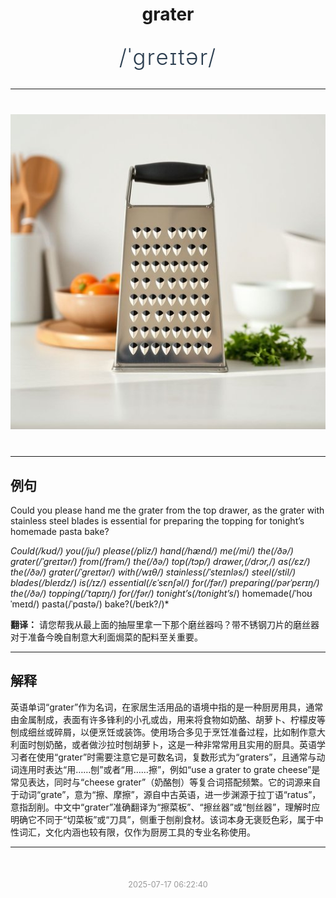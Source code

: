<div align="center">

# grater

<div style="margin: 30px 0;">
<h1 style="font-size: 2.5em; font-weight: 300; letter-spacing: 2px; margin: 0; color: #2c3e50;">
/ˈgreɪtər/
</h1>
</div>

</div>

---

<div align="center" style="margin: 40px 0;">

![grater](images/grater.png)

</div>

---

## 例句

Could you please hand me the grater from the top drawer, as the grater with stainless steel blades is essential for preparing the topping for tonight’s homemade pasta bake?

*Could(/kʊd/) you(/ju/) please(/pliz/) hand(/hænd/) me(/mi/) the(/ðə/) grater(/ˈgreɪtər/) from(/frəm/) the(/ðə/) top(/tɔp/) drawer,(/drɔr,/) as(/ɛz/) the(/ðə/) grater(/ˈgreɪtər/) with(/wɪθ/) stainless(/ˈsteɪnləs/) steel(/stil/) blades(/bleɪdz/) is(/ɪz/) essential(/ɛˈsɛnʃəl/) for(/fər/) preparing(/pərˈpɛrɪŋ/) the(/ðə/) topping(/ˈtɑpɪŋ/) for(/fər/) tonight’s(/tonight’s*/) homemade(/ˈhoʊˈmeɪd/) pasta(/ˈpɑstə/) bake?(/beɪk?/)*

**翻译：** 请您帮我从最上面的抽屉里拿一下那个磨丝器吗？带不锈钢刀片的磨丝器对于准备今晚自制意大利面焗菜的配料至关重要。

---

## 解释

英语单词“grater”作为名词，在家居生活用品的语境中指的是一种厨房用具，通常由金属制成，表面有许多锋利的小孔或齿，用来将食物如奶酪、胡萝卜、柠檬皮等刨成细丝或碎屑，以便烹饪或装饰。使用场合多见于烹饪准备过程，比如制作意大利面时刨奶酪，或者做沙拉时刨胡萝卜，这是一种非常常用且实用的厨具。英语学习者在使用“grater”时需要注意它是可数名词，复数形式为“graters”，且通常与动词连用时表达“用……刨”或者“用……擦”，例如“use a grater to grate cheese”是常见表达，同时与“cheese grater”（奶酪刨）等复合词搭配频繁。它的词源来自于动词“grate”，意为“擦、摩擦”，源自中古英语，进一步渊源于拉丁语“ratus”，意指刮削。中文中“grater”准确翻译为“擦菜板”、“擦丝器”或“刨丝器”，理解时应明确它不同于“切菜板”或“刀具”，侧重于刨削食材。该词本身无褒贬色彩，属于中性词汇，文化内涵也较有限，仅作为厨房工具的专业名称使用。


---

<div align="center" style="margin-top: 50px;">
<small style="color: #999; font-size: 0.9em;">2025-07-17 06:22:40</small>
</div>
